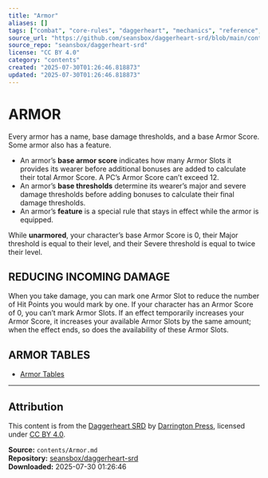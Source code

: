 ```yaml
---
title: "Armor"
aliases: []
tags: ["combat", "core-rules", "daggerheart", "mechanics", "reference", "rules", "srd", "system", "ttrpg"]
source_url: "https://github.com/seansbox/daggerheart-srd/blob/main/contents/Armor.md"
source_repo: "seansbox/daggerheart-srd"
license: "CC BY 4.0"
category: "contents"
created: "2025-07-30T01:26:46.818873"
updated: "2025-07-30T01:26:46.818873"
---
```


# ARMOR

Every armor has a name, base damage thresholds, and a base Armor Score. Some armor also has a feature.

- An armor’s **base armor score** indicates how many Armor Slots it provides its wearer before additional bonuses are added to calculate their total Armor Score. A PC’s Armor Score can’t exceed 12.
- An armor’s **base thresholds** determine its wearer’s major and severe damage thresholds before adding bonuses to calculate their final damage thresholds.
- An armor’s **feature** is a special rule that stays in effect while the armor is equipped.

While **unarmored**, your character’s base Armor Score is 0, their Major threshold is equal to their level, and their Severe threshold is equal to twice their level.

## REDUCING INCOMING DAMAGE

When you take damage, you can mark one Armor Slot to reduce the number of Hit Points you would mark by one. If your character has an Armor Score of 0, you can’t mark Armor Slots. If an effect temporarily increases your Armor Score, it increases your available Armor Slots by the same amount; when the effect ends, so does the availability of these Armor Slots.

## ARMOR TABLES

- [Armor Tables](../contents/Armor%20Tables.md)

---

## Attribution

This content is from the [Daggerheart SRD](https://github.com/seansbox/daggerheart-srd/blob/main/contents/Armor.md) by [Darrington Press](https://darringtonpress.com/), licensed under [CC BY 4.0](https://creativecommons.org/licenses/by/4.0/).

**Source:** `contents/Armor.md`  
**Repository:** [seansbox/daggerheart-srd](https://github.com/seansbox/daggerheart-srd)  
**Downloaded:** 2025-07-30 01:26:46

